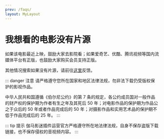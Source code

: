 ```yaml
---
prev: /faqs/
layout: MyLayout
---
```


# 我想看的电影没有片源

如果该电影最近上映，鼓励大家去影院看；如果爱奇艺、优酷、腾讯视频等国内流媒体平台有正版，也鼓励大家购买会员支持正版。

其他情况搜索如果没有片源，请前往[这里](https://support.qq.com/products/316535)反馈。

::: danger 注意
请严格遵守您所在国家和地区法律法规，勿非法下载仍受版权保护的影视作品。

中华人民共和国遵循《伯尔尼公约》的第 7 条的规定，各公约成员国对一般作品的财产权的保护期为作者有生之年及其死后 50 年；对电影作品的保护期为作品公之于众后的 50 年或者作品完成后的 50 年；对摄影作品和实用艺术品的保护期不低于作品完成后的 25 年。
:::

::: tip 提示
伽马影迷插件运营官方严格遵守所在地法律法规，自身不保存盗版下载链接，也不保存侵权的音视频内容。
:::
